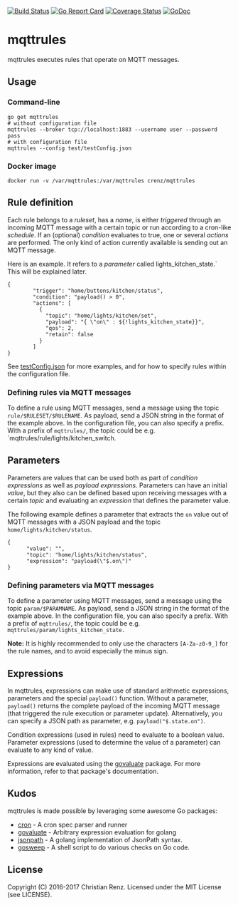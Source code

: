[![Build Status](https://travis-ci.org/crenz/mqttrules.svg?branch=master)](https://travis-ci.org/crenz/mqttrules)
[![Go Report Card](https://goreportcard.com/badge/github.com/crenz/mqttrules)](https://goreportcard.com/report/github.com/crenz/mqttrules)
[![Coverage Status](https://coveralls.io/repos/github/crenz/mqttrules/badge.svg?branch=master)](https://coveralls.io/github/crenz/mqttrules?branch=master)
[![GoDoc](https://godoc.org/github.com/crenz/mqttrules?status.svg)](https://godoc.org/github.com/crenz/mqttrules)

# mqttrules

mqttrules executes rules that operate on MQTT messages.

## Usage

### Command-line

```
go get mqttrules
# without configuration file
mqttrules --broker tcp://localhost:1883 --username user --password pass
# with configuration file
mqttrules --config test/testConfig.json
```

### Docker image

```
docker run -v /var/mqttrules:/var/mqttrules crenz/mqttrules
```


## Rule definition

Each rule belongs to a _ruleset_, has a _name_, is either _triggered_ through
an incoming MQTT message with a certain topic or run according to a cron-like
_schedule_. If an (optional) _condition_ evaluates to true, one or several
_actions_ are performed. The only kind of action currently available is
sending out an MQTT message.

Here is an example. It refers to a _parameter_ called lights_kitchen_state.` This will be explained later.

```
{
        "trigger": "home/buttons/kitchen/status",
        "condition": "payload() > 0",
        "actions": [
          {
            "topic": "home/lights/kitchen/set",
            "payload": "{ \"on\" : ${!lights_kitchen_state}}",
            "qos": 2,
            "retain": false
          }
        ]
}
 ```

See [testConfig.json](../blob/master/test/testConfig.json)
for more examples, and for how to specify rules within the configuration file.

### Defining rules via MQTT messages

To define a rule using MQTT messages, send a message using the topic `rule/$RULESET/$RULENAME`.
As payload, send a JSON string in the format of the example above. In the
configuration file, you can also specify a prefix. With a prefix of `mqttrules/`,
the topic could be e.g. `mqttrules/rule/lights/kitchen_switch.

## Parameters

Parameters are values that can be used both as part of
_condition expressions_ as well as _payload expressions_. Parameters can have
an initial _value_, but they also can be defined based upon receiving messages
with a certain _topic_ and evaluating an _expression_ that defines the parameter value.

The following example defines a parameter that extracts the `on` value out
of MQTT messages with a JSON payload and the topic `home/lights/kitchen/status`.

```
{
      "value": "",
      "topic": "home/lights/kitchen/status",
      "expression": "payload(\"$.on\")"
}
```


### Defining parameters via MQTT messages

To define a parameter using MQTT messages, send a message using the
topic `param/$PARAMNAME`. As payload, send a JSON string in the format of the example above. In the
configuration file, you can also specify a prefix. With a prefix of `mqttrules/`,
the topic could be e.g. `mqttrules/param/lights_kitchen_state.`

**Note:** It is highly recommended to only use the characters `[A-Za-z0-9_]`
for the rule names, and to avoid especially the minus sign.

## Expressions

In mqttrules, expressions can make use of standard arithmetic expressions,
parameters and the special `payload()` function. Without a parameter,
`payload()` returns the complete payload of the incoming MQTT message
(that triggered the rule execution or parameter update). Alternatively,
you can specify a JSON path as parameter, e.g. `payload("$.state.on")`.

Condition expressions (used in rules) need to evaluate to a boolean value.
Parameter expressions (used to determine the value of a parameter) can evaluate
to any kind of value.

Expressions are evaluated using the [govaluate](https://github.com/Knetic/govaluate) package. For
more information, refer to that package's documentation.

## Kudos

mqttrules is made possible by leveraging some awesome Go packages:

* [cron](https://github.com/robfig/cron) - A cron spec parser and runner
* [govaluate](https://github.com/Knetic/govaluate) - Arbitrary expression evaluation for golang
* [jsonpath](https://github.com/oliveagle/jsonpath) - A golang implementation of JsonPath syntax.
* [gosweep](https://github.com/h12w/gosweep) - A shell script to do various checks on Go code.

## License

Copyright (C) 2016-2017 Christian Renz. Licensed under the MIT License (see LICENSE).


